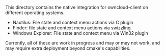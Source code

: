 This directory contains the native integration for owncloud-client on different
operating systems.

- Nautilus: File state and context menu actions via C plugin
- Finder: file state and context menu actions via swizzling
- Windows Explorer: File state and context menu via Win32 plugin

Currently, all of these are work in progress and may or may not work, and may
require extra deployment beyond cmake's capabilities.

